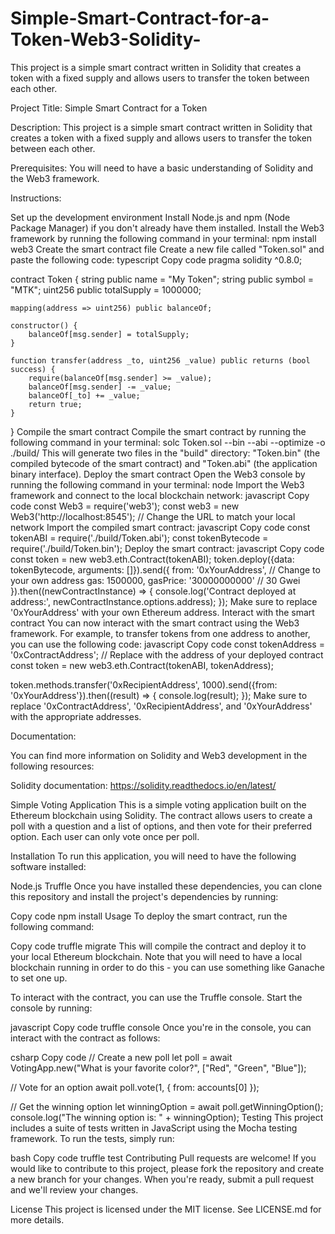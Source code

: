 # Simple-Smart-Contract-for-a-Token-Web3-Solidity-
This project is a simple smart contract written in Solidity that creates a token with a fixed supply and allows users to transfer the token between each other.

Project Title: Simple Smart Contract for a Token

Description: This project is a simple smart contract written in Solidity that creates a token with a fixed supply and allows users to transfer the token between each other.

Prerequisites: You will need to have a basic understanding of Solidity and the Web3 framework.

Instructions:

Set up the development environment
Install Node.js and npm (Node Package Manager) if you don't already have them installed.
Install the Web3 framework by running the following command in your terminal: npm install web3
Create the smart contract file
Create a new file called "Token.sol" and paste the following code:
typescript
Copy code
pragma solidity ^0.8.0;

contract Token {
    string public name = "My Token";
    string public symbol = "MTK";
    uint256 public totalSupply = 1000000;

    mapping(address => uint256) public balanceOf;

    constructor() {
        balanceOf[msg.sender] = totalSupply;
    }

    function transfer(address _to, uint256 _value) public returns (bool success) {
        require(balanceOf[msg.sender] >= _value);
        balanceOf[msg.sender] -= _value;
        balanceOf[_to] += _value;
        return true;
    }
}
Compile the smart contract
Compile the smart contract by running the following command in your terminal: solc Token.sol --bin --abi --optimize -o ./build/
This will generate two files in the "build" directory: "Token.bin" (the compiled bytecode of the smart contract) and "Token.abi" (the application binary interface).
Deploy the smart contract
Open the Web3 console by running the following command in your terminal: node
Import the Web3 framework and connect to the local blockchain network:
javascript
Copy code
const Web3 = require('web3');
const web3 = new Web3('http://localhost:8545'); // Change the URL to match your local network
Import the compiled smart contract:
javascript
Copy code
const tokenABI = require('./build/Token.abi');
const tokenBytecode = require('./build/Token.bin');
Deploy the smart contract:
javascript
Copy code
const token = new web3.eth.Contract(tokenABI);
token.deploy({data: tokenBytecode, arguments: []}).send({
    from: '0xYourAddress', // Change to your own address
    gas: 1500000,
    gasPrice: '30000000000' // 30 Gwei
}).then((newContractInstance) => {
    console.log('Contract deployed at address:', newContractInstance.options.address);
});
Make sure to replace '0xYourAddress' with your own Ethereum address.
Interact with the smart contract
You can now interact with the smart contract using the Web3 framework. For example, to transfer tokens from one address to another, you can use the following code:
javascript
Copy code
const tokenAddress = '0xContractAddress'; // Replace with the address of your deployed contract
const token = new web3.eth.Contract(tokenABI, tokenAddress);

token.methods.transfer('0xRecipientAddress', 1000).send({from: '0xYourAddress'}).then((result) => {
    console.log(result);
});
Make sure to replace '0xContractAddress', '0xRecipientAddress', and '0xYourAddress' with the appropriate addresses.

Documentation:

You can find more information on Solidity and Web3 development in the following resources:

Solidity documentation: https://solidity.readthedocs.io/en/latest/

Simple Voting Application
This is a simple voting application built on the Ethereum blockchain using Solidity. The contract allows users to create a poll with a question and a list of options, and then vote for their preferred option. Each user can only vote once per poll.

Installation
To run this application, you will need to have the following software installed:

Node.js
Truffle
Once you have installed these dependencies, you can clone this repository and install the project's dependencies by running:

Copy code
npm install
Usage
To deploy the smart contract, run the following command:

Copy code
truffle migrate
This will compile the contract and deploy it to your local Ethereum blockchain. Note that you will need to have a local blockchain running in order to do this - you can use something like Ganache to set one up.

To interact with the contract, you can use the Truffle console. Start the console by running:

javascript
Copy code
truffle console
Once you're in the console, you can interact with the contract as follows:

csharp
Copy code
// Create a new poll
let poll = await VotingApp.new("What is your favorite color?", ["Red", "Green", "Blue"]);

// Vote for an option
await poll.vote(1, { from: accounts[0] });

// Get the winning option
let winningOption = await poll.getWinningOption();
console.log("The winning option is: " + winningOption);
Testing
This project includes a suite of tests written in JavaScript using the Mocha testing framework. To run the tests, simply run:

bash
Copy code
truffle test
Contributing
Pull requests are welcome! If you would like to contribute to this project, please fork the repository and create a new branch for your changes. When you're ready, submit a pull request and we'll review your changes.

License
This project is licensed under the MIT license. See LICENSE.md for more details.
